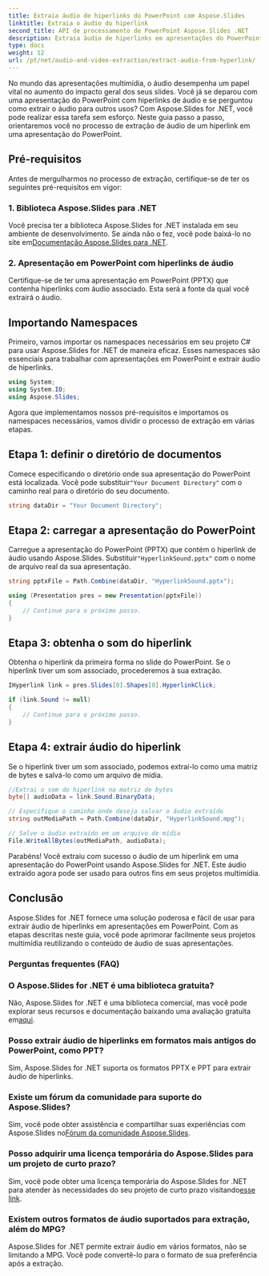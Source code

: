 ```yaml
---
title: Extraia áudio de hiperlinks do PowerPoint com Aspose.Slides
linktitle: Extraia o áudio do hiperlink
second_title: API de processamento de PowerPoint Aspose.Slides .NET
description: Extraia áudio de hiperlinks em apresentações do PowerPoint usando Aspose.Slides for .NET. Aprimore seus projetos multimídia sem esforço.
type: docs
weight: 12
url: /pt/net/audio-and-video-extraction/extract-audio-from-hyperlink/
---
```


No mundo das apresentações multimídia, o áudio desempenha um papel vital no aumento do impacto geral dos seus slides. Você já se deparou com uma apresentação do PowerPoint com hiperlinks de áudio e se perguntou como extrair o áudio para outros usos? Com Aspose.Slides for .NET, você pode realizar essa tarefa sem esforço. Neste guia passo a passo, orientaremos você no processo de extração de áudio de um hiperlink em uma apresentação do PowerPoint.

## Pré-requisitos

Antes de mergulharmos no processo de extração, certifique-se de ter os seguintes pré-requisitos em vigor:

### 1. Biblioteca Aspose.Slides para .NET

 Você precisa ter a biblioteca Aspose.Slides for .NET instalada em seu ambiente de desenvolvimento. Se ainda não o fez, você pode baixá-lo no site em[Documentação Aspose.Slides para .NET](https://reference.aspose.com/slides/net/).

### 2. Apresentação em PowerPoint com hiperlinks de áudio

Certifique-se de ter uma apresentação em PowerPoint (PPTX) que contenha hiperlinks com áudio associado. Esta será a fonte da qual você extrairá o áudio.

## Importando Namespaces

Primeiro, vamos importar os namespaces necessários em seu projeto C# para usar Aspose.Slides for .NET de maneira eficaz. Esses namespaces são essenciais para trabalhar com apresentações em PowerPoint e extrair áudio de hiperlinks.

```csharp
using System;
using System.IO;
using Aspose.Slides;
```

Agora que implementamos nossos pré-requisitos e importamos os namespaces necessários, vamos dividir o processo de extração em várias etapas.

## Etapa 1: definir o diretório de documentos

 Comece especificando o diretório onde sua apresentação do PowerPoint está localizada. Você pode substituir`"Your Document Directory"` com o caminho real para o diretório do seu documento.

```csharp
string dataDir = "Your Document Directory";
```

## Etapa 2: carregar a apresentação do PowerPoint

 Carregue a apresentação do PowerPoint (PPTX) que contém o hiperlink de áudio usando Aspose.Slides. Substituir`"HyperlinkSound.pptx"` com o nome de arquivo real da sua apresentação.

```csharp
string pptxFile = Path.Combine(dataDir, "HyperlinkSound.pptx");

using (Presentation pres = new Presentation(pptxFile))
{
    // Continue para o próximo passo.
}
```

## Etapa 3: obtenha o som do hiperlink

Obtenha o hiperlink da primeira forma no slide do PowerPoint. Se o hiperlink tiver um som associado, procederemos à sua extração.

```csharp
IHyperlink link = pres.Slides[0].Shapes[0].HyperlinkClick;

if (link.Sound != null)
{
    // Continue para o próximo passo.
}
```

## Etapa 4: extrair áudio do hiperlink

Se o hiperlink tiver um som associado, podemos extraí-lo como uma matriz de bytes e salvá-lo como um arquivo de mídia.

```csharp
//Extrai o som do hiperlink na matriz de bytes
byte[] audioData = link.Sound.BinaryData;

// Especifique o caminho onde deseja salvar o áudio extraído
string outMediaPath = Path.Combine(dataDir, "HyperlinkSound.mpg");

// Salve o áudio extraído em um arquivo de mídia
File.WriteAllBytes(outMediaPath, audioData);
```

Parabéns! Você extraiu com sucesso o áudio de um hiperlink em uma apresentação do PowerPoint usando Aspose.Slides for .NET. Este áudio extraído agora pode ser usado para outros fins em seus projetos multimídia.

## Conclusão

Aspose.Slides for .NET fornece uma solução poderosa e fácil de usar para extrair áudio de hiperlinks em apresentações em PowerPoint. Com as etapas descritas neste guia, você pode aprimorar facilmente seus projetos multimídia reutilizando o conteúdo de áudio de suas apresentações.

### Perguntas frequentes (FAQ)

### O Aspose.Slides for .NET é uma biblioteca gratuita?
 Não, Aspose.Slides for .NET é uma biblioteca comercial, mas você pode explorar seus recursos e documentação baixando uma avaliação gratuita em[aqui](https://releases.aspose.com/).

### Posso extrair áudio de hiperlinks em formatos mais antigos do PowerPoint, como PPT?
Sim, Aspose.Slides for .NET suporta os formatos PPTX e PPT para extrair áudio de hiperlinks.

### Existe um fórum da comunidade para suporte do Aspose.Slides?
 Sim, você pode obter assistência e compartilhar suas experiências com Aspose.Slides no[Fórum da comunidade Aspose.Slides](https://forum.aspose.com/).

### Posso adquirir uma licença temporária do Aspose.Slides para um projeto de curto prazo?
 Sim, você pode obter uma licença temporária do Aspose.Slides for .NET para atender às necessidades do seu projeto de curto prazo visitando[esse link](https://purchase.aspose.com/temporary-license/).

### Existem outros formatos de áudio suportados para extração, além do MPG?
Aspose.Slides for .NET permite extrair áudio em vários formatos, não se limitando a MPG. Você pode convertê-lo para o formato de sua preferência após a extração.
